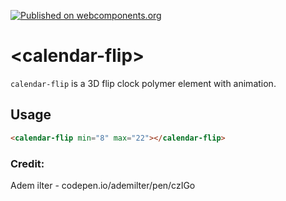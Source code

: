 [![Published on webcomponents.org](https://img.shields.io/badge/webcomponents.org-published-blue.svg)](https://beta.webcomponents.org/element/limhenry/calendar-flip)

# \<calendar-flip\>

`calendar-flip` is a 3D flip clock polymer element with animation.

## Usage

<!--
```
<custom-element-demo>
  <template>
    <script src="../webcomponentsjs/webcomponents-lite.js"></script>
    <link rel="import" href="calendar-flip.html">
    <next-code-block></next-code-block>
  </template>
</custom-element-demo>
```
-->
```html
<calendar-flip min="8" max="22"></calendar-flip>
```

###  Credit:
Adem ilter - codepen.io/ademilter/pen/czIGo
